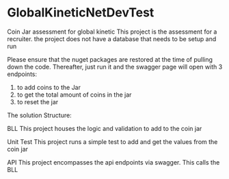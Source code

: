 # GlobalKineticNetDevTest
Coin Jar assessment for global kinetic
This project is the assessment for a recruiter. 
the project does not have a database that needs to be setup and run

Please ensure that the nuget packages are restored at the time of pulling down the code. Thereafter, just run it and the swagger page will open with 3 endpoints:
1. to add coins to the Jar
2. to get the total amount of coins in the jar 
3. to reset the jar

The solution Structure:

BLL
This project houses the logic and validation to add to the coin jar

Unit Test
This project runs a simple test to add and get the values from the coin jar


API
This project encompasses the api endpoints via swagger. This calls the BLL 
